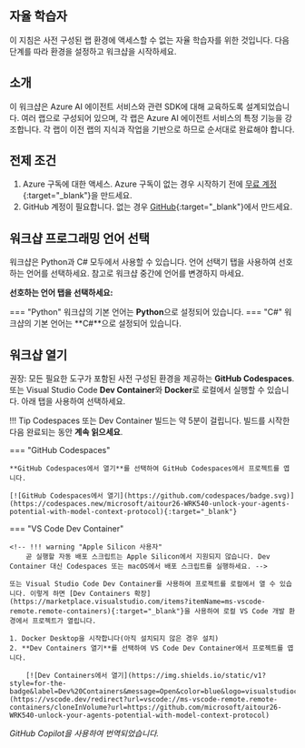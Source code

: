 ## 자율 학습자

이 지침은 사전 구성된 랩 환경에 액세스할 수 없는 자율 학습자를 위한 것입니다. 다음 단계를 따라 환경을 설정하고 워크샵을 시작하세요.

## 소개

이 워크샵은 Azure AI 에이전트 서비스와 관련 SDK에 대해 교육하도록 설계되었습니다. 여러 랩으로 구성되어 있으며, 각 랩은 Azure AI 에이전트 서비스의 특정 기능을 강조합니다. 각 랩이 이전 랩의 지식과 작업을 기반으로 하므로 순서대로 완료해야 합니다.

## 전제 조건

1. Azure 구독에 대한 액세스. Azure 구독이 없는 경우 시작하기 전에 [무료 계정](https://azure.microsoft.com/free/){:target="_blank"}을 만드세요.
1. GitHub 계정이 필요합니다. 없는 경우 [GitHub](https://github.com/join){:target="_blank"}에서 만드세요.

## 워크샵 프로그래밍 언어 선택

워크샵은 Python과 C# 모두에서 사용할 수 있습니다. 언어 선택기 탭을 사용하여 선호하는 언어를 선택하세요. 참고로 워크샵 중간에 언어를 변경하지 마세요.

**선호하는 언어 탭을 선택하세요:**

=== "Python"
    워크샵의 기본 언어는 **Python**으로 설정되어 있습니다.
=== "C#"
    워크샵의 기본 언어는 **C#**으로 설정되어 있습니다.

## 워크샵 열기

권장: 모든 필요한 도구가 포함된 사전 구성된 환경을 제공하는 **GitHub Codespaces**. 또는 Visual Studio Code **Dev Container**와 **Docker**로 로컬에서 실행할 수 있습니다. 아래 탭을 사용하여 선택하세요.

!!! Tip
    Codespaces 또는 Dev Container 빌드는 약 5분이 걸립니다. 빌드를 시작한 다음 완료되는 동안 **계속 읽으세요**.

=== "GitHub Codespaces"

    **GitHub Codespaces에서 열기**를 선택하여 GitHub Codespaces에서 프로젝트를 엽니다.

    [![GitHub Codespaces에서 열기](https://github.com/codespaces/badge.svg)](https://codespaces.new/microsoft/aitour26-WRK540-unlock-your-agents-potential-with-model-context-protocol){:target="_blank"}

=== "VS Code Dev Container"

    <!-- !!! warning "Apple Silicon 사용자"
        곧 실행할 자동 배포 스크립트는 Apple Silicon에서 지원되지 않습니다. Dev Container 대신 Codespaces 또는 macOS에서 배포 스크립트를 실행하세요. -->

    또는 Visual Studio Code Dev Container를 사용하여 프로젝트를 로컬에서 열 수 있습니다. 이렇게 하면 [Dev Containers 확장](https://marketplace.visualstudio.com/items?itemName=ms-vscode-remote.remote-containers){:target="_blank"}을 사용하여 로컬 VS Code 개발 환경에서 프로젝트가 열립니다.

    1. Docker Desktop을 시작합니다(아직 설치되지 않은 경우 설치)
    2. **Dev Containers 열기**를 선택하여 VS Code Dev Container에서 프로젝트를 엽니다.

        [![Dev Containers에서 열기](https://img.shields.io/static/v1?style=for-the-badge&label=Dev%20Containers&message=Open&color=blue&logo=visualstudiocode)](https://vscode.dev/redirect?url=vscode://ms-vscode-remote.remote-containers/cloneInVolume?url=https://github.com/microsoft/aitour26-WRK540-unlock-your-agents-potential-with-model-context-protocol)

*GitHub Copilot을 사용하여 번역되었습니다.*
